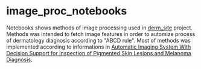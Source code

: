 # image_proc_notebooks

Notebooks shows methods of image processing used in [derm_site](https://github.com/eqitor/derm_site) project. Methods was intended to fetch image features in order to automize process of dermatology diagnosis according to "ABCD rule". Most of methods was implemented according to informations in [Automatic Imaging System With Decision Support for Inspection of Pigmented Skin Lesions and Melanoma Diagnosis](https://www.researchgate.net/publication/224386916_Automatic_Imaging_System_With_Decision_Support_for_Inspection_of_Pigmented_Skin_Lesions_and_Melanoma_Diagnosis).
